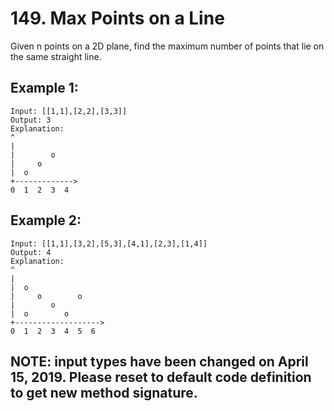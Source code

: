 # 149. Max Points on a Line

Given n points on a 2D plane, find the maximum number of points that lie on the same straight line.

## Example 1:

```
Input: [[1,1],[2,2],[3,3]]
Output: 3
Explanation:
^
|
|        o
|     o
|  o  
+------------->
0  1  2  3  4
```

## Example 2:

```
Input: [[1,1],[3,2],[5,3],[4,1],[2,3],[1,4]]
Output: 4
Explanation:
^
|
|  o
|     o        o
|        o
|  o        o
+------------------->
0  1  2  3  4  5  6
```

## NOTE: input types have been changed on April 15, 2019. Please reset to default code definition to get new method signature.